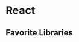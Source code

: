 # React

<!--
https://github.com/ilkeraltin/react-spa-news

https://www.linkedin.com/learning/learning-react-js-5/getting-started-with-react
https://www.linkedin.com/learning/react-testing-and-debugging/testing-and-debugging-your-react-apps
https://www.linkedin.com/learning/build-a-react-application-using-aws-amplify/react-and-aws-a-perfect-serverless-match
https://www.linkedin.com/learning/react-cloud-powered-apps-with-firebase/structuring-your-apps-for-the-cloud
https://www.linkedin.com/learning/building-modern-projects-with-react/react-going-from-good-to-great
-->

## Favorite Libraries

<!-- https://www.npmjs.com/package/mini-create-react-context
https://www.npmjs.com/package/ramda
https://www.npmjs.com/package/tiny-invariant
https://www.npmjs.com/package/react-is
https://www.npmjs.com/package/classnames
https://www.npmjs.com/package/resolve-pathname
https://www.npmjs.com/package/value-equal
https://www.npmjs.com/package/history
https://www.npmjs.com/package/decimal.js-light
https://www.npmjs.com/package/lodash
https://www.npmjs.com/package/react-lifecycles-compat
https://www.npmjs.com/package/hoist-non-react-statics
https://www.npmjs.com/package/rc-util
https://www.npmjs.com/package/react-ga
https://www.npmjs.com/package/gud
https://www.npmjs.com/package/symbol-observable
https://www.npmjs.com/package/reselect
https://www.npmjs.com/package/object-assign
https://www.npmjs.com/package/rc-calendar
https://www.npmjs.com/package/scheduler
https://www.npmjs.com/package/regenerator-runtime
https://www.npmjs.com/package/tinycolor2
https://www.npmjs.com/package/rc-drawer
https://www.npmjs.com/package/omit -->
